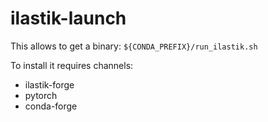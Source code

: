 # ilastik-launch

This allows to get a binary: `${CONDA_PREFIX}/run_ilastik.sh`

To install it requires channels:
- ilastik-forge
- pytorch
- conda-forge
